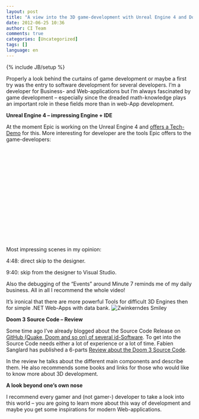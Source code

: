 ```yaml
---
layout: post
title: "A view into the 3D game-development with Unreal Engine 4 and Doom 3"
date: 2012-06-25 10:36
author: CI Team
comments: true
categories: [Uncategorized]
tags: []
language: en
---
```

{% include JB/setup %}

  
  <p>Properly a look behind the curtains of game development or maybe a first try was the entry to software development for several developers. I’m a developer for Business- and Web-applications but I’m always fascinated by game development – especially since the dreaded math-knowledge plays an important role in these fields more than in web-App development.</p>  
  <p><b>Unreal Engine 4 – impressing Engine + IDE</b></p>  
  <p>At the moment Epic is working on the Unreal Engine 4 and <a href="http://www.youtube.com/watch?v=OZmRt8gCsC0&amp;feature=relmfu">offers a Tech-Demo</a> for this. More interesting for developer are the tools Epic offers to the game-developers:</p>  <div style="padding-bottom: 0px; margin: 0px; padding-left: 0px; padding-right: 0px; display: inline; float: none; padding-top: 0px" id="scid:5737277B-5D6D-4f48-ABFC-DD9C333F4C5D:abf408c7-2aae-42a8-9287-2fe72ce772ea" class="wlWriterEditableSmartContent"><div><object width="448" height="252"><param name="movie" value="http://www.youtube.com/v/MOvfn1p92_8?hl=en&amp;hd=1"></param><embed src="http://www.youtube.com/v/MOvfn1p92_8?hl=en&amp;hd=1" type="application/x-shockwave-flash" width="448" height="252"></embed></object></div></div>  <p>Most impressing scenes in my opinion:</p>
<p>4:48: direct skip to the designer.</p>
<p>9:40: skip from the designer to Visual Studio. </p>
<p>Also the debugging of the “Events” around Minute 7 reminds me of my daily business. All in all I recommend the whole video!</p>
<p>It’s ironical that there are more powerful Tools for difficult 3D Engines then for simple .NET Web-Apps with data bank. <img style="border-bottom-style: none; border-left-style: none; border-top-style: none; border-right-style: none" class="wlEmoticon wlEmoticon-winkingsmile" alt="Zwinkerndes Smiley" src="{{BASE_PATH}}/assets/wp-images-en/wlEmoticon-winkingsmile40.png" /></p>  
  <p><b>Doom 3 Source Code – Review</b></p>
<p>Some time ago I’ve already blogged about the Source Code Release on <a href="https://github.com/id-Software">GitHub (Quake, Doom and so on) of several id-Software</a>. To get into the Source Code needs either a lot of experience or a lot of time. Fabien Sanglard has published a 6-parts <a href="http://fabiensanglard.net/doom3/index.php">Review about the Doom 3 Source Code</a>.</p>
<p>In the review he talks about the different main components and describe them. He also recommends some books and links for those who would like to know more about 3D development.</p>
<p><b>A look beyond one’s own nose</b></p>  
  <p>I recommend every gamer and (not gamer-) developer to take a look into this world – you are going to learn more about this way of development and maybe you get some inspirations for modern Web-applications. </p>
